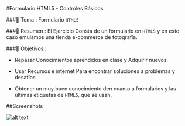 #Formulario HTML5 - Controles Básicos

###:pencil:  Tema :
Formulario `HTML5`

###:pencil: Resumen :
El Ejercicio Consta de un formulario en `HTML5` y en este caso emulamos una tienda e-commerce de fotografía.

###:pencil: Objetivos :

* Repasar Conocimientos aprendidos en clase y Adquirir nuevos.

* Usar Recursos e internet Para encontrar soluciones a problemas y desafíos

* Obtener un muy buen conocimiento den cuanto a formularios y las últimas etiquetas de `HTML5`, que se usan.

##Screenshots

![alt text](https://raw.githubusercontent.com/studioArtbliss/Formulario-HTML5-Controles-Basicos/3a493d23ebe5c049deca3ce5d92d955aa2689a6b/Img/Formulario1.png)
